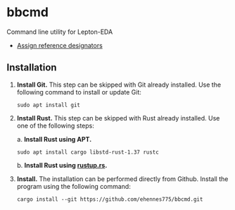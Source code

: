 # bbcmd
Command line utility for Lepton-EDA

- [Assign reference designators](./doc/refdes.md)

## Installation
1. __Install Git.__ This step can be skipped with Git already installed. Use the following command to install or update Git:

    ```
    sudo apt install git
    ```

2. __Install Rust.__ This step can be skipped with Rust already installed. Use one of the following steps:

    a. __Install Rust using APT.__

    ```
    sudo apt install cargo libstd-rust-1.37 rustc
    ```

    b. __Install Rust using [rustup.rs](https://www.rust-lang.org/tools/install).__

3. __Install.__ The installation can be performed directly from Github. Install the program using the following command:    
    
    ```
    cargo install --git https://github.com/ehennes775/bbcmd.git
    ```
    
